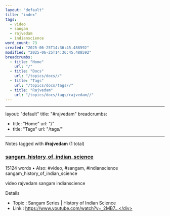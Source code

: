 ```yaml
---
layout: "default"
title: "index"
tags:
  - video
  - sangam
  - rajvedam
  - indianscience
word_count: 73
created: "2025-06-25T14:36:45.488592"
modified: "2025-06-25T14:36:45.488592"
breadcrumbs:
  - title: "Home"
    url: "/"
  - title: "Docs"
    url: "/topics/docs//"
  - title: "Tags"
    url: "/topics/docs/tags//"
  - title: "Rajvedam"
    url: "/topics/docs/tags/rajvedam//"
---
```

---
layout: "default"
title: "#rajvedam"
breadcrumbs:
  - title: "Home"
    url: "/"
  - title: "Tags"
    url: "/tags/"
---
Notes tagged with **#rajvedam** (1 total)

<div class="note-grid">

<div class="note-card">
    <h3><a href="video/sangam_history_of_indian_science/">sangam_history_of_indian_science</a></h3>
    <div class="note-meta">
        15124 words
        • Also: #video, #sangam, #indianscience
    </div>
    <div class="note-excerpt">sangam_history_of_indian_science

video rajvedam sangam indianscience

 Details

- Topic       : Sangam Series | History of Indian Science
- Link        : https://www.youtube.com/watch?v=_2MB7...</div>
</div>
</div>